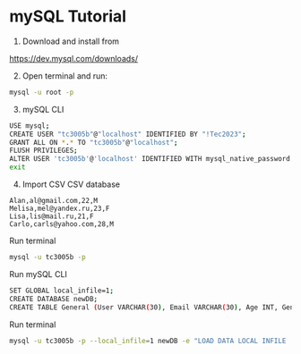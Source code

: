 # mySQL Tutorial

1. Download and install from 

https://dev.mysql.com/downloads/

2. Open terminal and run:

```bash
mysql -u root -p
```

3. mySQL CLI
```bash
USE mysql;
CREATE USER "tc3005b"@"localhost" IDENTIFIED BY "!Tec2023";
GRANT ALL ON *.* TO "tc3005b"@"localhost";
FLUSH PRIVILEGES;
ALTER USER 'tc3005b'@'localhost' IDENTIFIED WITH mysql_native_password BY '!Tec2023';
exit
```

4. Import CSV
CSV database
```csv
Alan,al@gmail.com,22,M
Melisa,mel@yandex.ru,23,F
Lisa,lis@mail.ru,21,F
Carlo,carls@yahoo.com,28,M
```
Run terminal
```bash
mysql -u tc3005b -p
```
Run mySQL CLI
```bash
SET GLOBAL local_infile=1;
CREATE DATABASE newDB;
CREATE TABLE General (User VARCHAR(30), Email VARCHAR(30), Age INT, Gender VARCHAR(5),reg_date TIMESTAMP);
```
Run terminal
```bash
mysql -u tc3005b -p --local_infile=1 newDB -e "LOAD DATA LOCAL INFILE 'newDB.csv' INTO TABLE General FIELDS TERMINATED BY ',' LINES TERMINATED BY '\n'"
```
